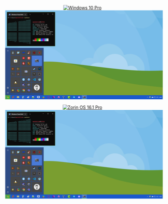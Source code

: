 <div align="center">
<p><a href="https://github.com/mantekillah/palo-desktops" target="_blank"><img alt="Windows 10 Pro" src="https://img.shields.io/static/v1?logo=windows&label=&message=Windows+10+Pro&color=4aa44b&style=flat-square" height="25" style="padding-right:10px;"/></a>
<a href="https://github.com/mantekillah/palo-desktops" target="_blank"><img src="./win10pro.png"></a></p>
<p><a href="https://github.com/mantekillah/palo-desktops" target="_blank"><img alt="Zorin OS 16.1 Pro" src="https://img.shields.io/static/v1?logo=zorin&label=&message=Windows+10+Pro&color=4aa44b&style=flat-square" height="25" style="padding-right:10px;"/></a>
<a href="https://github.com/mantekillah/palo-desktops" target="_blank"><img src="./win10pro.png"></a></p>
</div>
